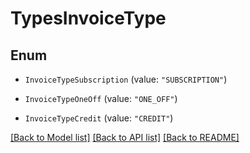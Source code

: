 # TypesInvoiceType

## Enum


* `InvoiceTypeSubscription` (value: `"SUBSCRIPTION"`)

* `InvoiceTypeOneOff` (value: `"ONE_OFF"`)

* `InvoiceTypeCredit` (value: `"CREDIT"`)


[[Back to Model list]](../README.md#documentation-for-models) [[Back to API list]](../README.md#documentation-for-api-endpoints) [[Back to README]](../README.md)


